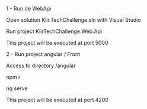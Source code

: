 1 - Run de WebApi

Open solution Klir.TechChallenge.sln with Visual Studio 

Run project KlirTechChallenge.Web.Api

This project will be executed at port 5000

2 - Run project angular / Front

Access to directory /angular

npm i

ng serve

This project will be executed at port 4200


